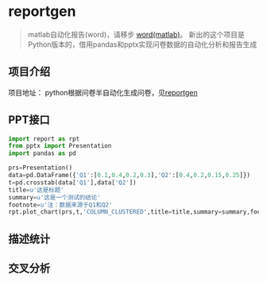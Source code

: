 # reportgen

> matlab自动化报告(word)，请移步 [word(matlab)](https://github.com/gasongjian/reportgen/tree/master/word(matlab))。 
> 新出的这个项目是Python版本的，借用pandas和pptx实现问卷数据的自动化分析和报告生成



## 项目介绍

项目地址： python根据问卷半自动化生成问卷，见[reportgen](https://github.com/gasongjian/reportgen/tree/master/reportgen)


## PPT接口
```python
import report as rpt
from pptx import Presentation
import pandas as pd

prs=Presentation()
data=pd.DataFrame({'Q1':[0.1,0.4,0.2,0.3],'Q2':[0.4,0.2,0.15,0.25]})
t=pd.crosstab(data['Q1'],data['Q2'])
title=u'这是标题'
summary=u'这是一个测试的结论'
footnote=u'注：数据来源于Q1和Q2'
rpt.plot_chart(prs,t,'COLUMN_CLUSTERED',title=title,summary=summary,footnote=footnote)
```

## 描述统计



## 交叉分析







